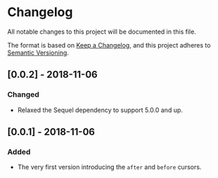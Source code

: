 # Changelog
All notable changes to this project will be documented in this file.

The format is based on [Keep a Changelog](https://keepachangelog.com/en/1.0.0/),
and this project adheres to [Semantic Versioning](https://semver.org/spec/v2.0.0.html).


## [0.0.2] - 2018-11-06
### Changed
 * Relaxed the Sequel dependency to support 5.0.0 and up.

## [0.0.1] - 2018-11-06
### Added
 * The very first version introducing the `after` and `before` cursors.

